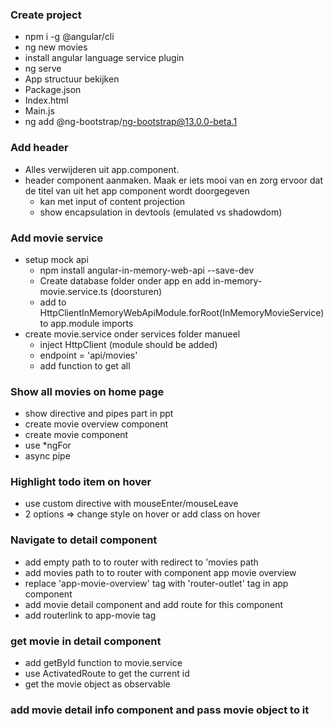 ### Create project

- npm i -g @angular/cli
- ng new movies
- install angular language service plugin
- ng serve
- App structuur bekijken
- Package.json
- Index.html
- Main.js
- ng add @ng-bootstrap/ng-bootstrap@13.0.0-beta.1


### Add header

- Alles verwijderen uit app.component.
- header component aanmaken. Maak er iets mooi van en zorg ervoor dat de titel van uit het app component wordt doorgegeven
    - kan met input of content projection
    - show encapsulation in devtools (emulated vs shadowdom)

### Add movie service

- setup mock api
    - npm install angular-in-memory-web-api --save-dev
    - Create database folder onder app en add in-memory-movie.service.ts (doorsturen)
    - add to HttpClientInMemoryWebApiModule.forRoot(InMemoryMovieService) to app.module imports
- create movie.service onder services folder manueel
    - inject HttpClient (module should be added)
    - endpoint = 'api/movies'
    - add function to get all

### Show all movies on home page
- show directive and pipes part in ppt
- create movie overview component
- create movie component
- use *ngFor
- async pipe

### Highlight todo item on hover
- use custom directive with mouseEnter/mouseLeave
- 2 options => change style on hover or add class on hover

### Navigate to detail component
- add empty path to to router with redirect to 'movies path
- add movies path to to router with component app movie overview
- replace 'app-movie-overview' tag with 'router-outlet' tag in app component
- add movie detail component and add route for this component
- add routerlink to app-movie tag

### get movie in detail component
- add getById function to movie.service
- use ActivatedRoute to get the current id
- get the movie object as observable

### add movie detail info component and pass movie object to it

